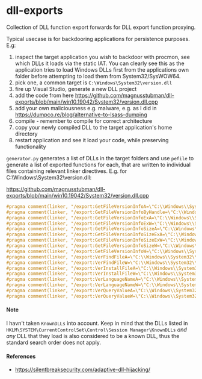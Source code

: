 # dll-exports
Collection of DLL function export forwards for DLL export function proxying.

Typical usecase is for backdooring applications for persistence purposes. E.g:

1. inspect the target application you wish to backdoor with procmon, see which DLLs it loads via the static IAT. You can clearly see this as the application tries to load Windows DLLs first from the applications own folder before attempting to load them from System32/SysWOW64.
2. pick one, a common target is `C:\Windows\System32\version.dll`
3. fire up Visual Studio, generate a new DLL project
4. add the code from here https://github.com/magnusstubman/dll-exports/blob/main/win10.19042/System32/version.dll.cpp
5. add your own maliciousness e.g. malware, e.g. as I did in https://dumpco.re/blog/alternative-to-lsass-dumping
6. compile - remember to compile for correct architecture
7. copy your newly compiled DLL to the target application's home directory
8. restart application and see it load your code, while preserving functionality


`generator.py` generates a list of DLLs in the target folders and use `pefile` to generate a list of exported functions for each, that are written to individual files containing relevant linker directives. E.g. for C:\Windows\System32\version.dll:


https://github.com/magnusstubman/dll-exports/blob/main/win10.19042/System32/version.dll.cpp
```c
#pragma comment(linker, "/export:GetFileVersionInfoA=\"C:\\Windows\\System32\\version.dll\"")
#pragma comment(linker, "/export:GetFileVersionInfoByHandle=\"C:\\Windows\\System32\\version.dll\"")
#pragma comment(linker, "/export:GetFileVersionInfoExA=\"C:\\Windows\\System32\\version.dll\"")
#pragma comment(linker, "/export:GetFileVersionInfoExW=\"C:\\Windows\\System32\\version.dll\"")
#pragma comment(linker, "/export:GetFileVersionInfoSizeA=\"C:\\Windows\\System32\\version.dll\"")
#pragma comment(linker, "/export:GetFileVersionInfoSizeExA=\"C:\\Windows\\System32\\version.dll\"")
#pragma comment(linker, "/export:GetFileVersionInfoSizeExW=\"C:\\Windows\\System32\\version.dll\"")
#pragma comment(linker, "/export:GetFileVersionInfoSizeW=\"C:\\Windows\\System32\\version.dll\"")
#pragma comment(linker, "/export:GetFileVersionInfoW=\"C:\\Windows\\System32\\version.dll\"")
#pragma comment(linker, "/export:VerFindFileA=\"C:\\Windows\\System32\\version.dll\"")
#pragma comment(linker, "/export:VerFindFileW=\"C:\\Windows\\System32\\version.dll\"")
#pragma comment(linker, "/export:VerInstallFileA=\"C:\\Windows\\System32\\version.dll\"")
#pragma comment(linker, "/export:VerInstallFileW=\"C:\\Windows\\System32\\version.dll\"")
#pragma comment(linker, "/export:VerLanguageNameA=\"C:\\Windows\\System32\\version.dll\"")
#pragma comment(linker, "/export:VerLanguageNameW=\"C:\\Windows\\System32\\version.dll\"")
#pragma comment(linker, "/export:VerQueryValueA=\"C:\\Windows\\System32\\version.dll\"")
#pragma comment(linker, "/export:VerQueryValueW=\"C:\\Windows\\System32\\version.dll\"")
```

#### Note

I havn't taken `KnownDLLs` into account.
Keep in mind that the DLLs listed in `HKLM\SYSTEM\CurrentControlSet\Control\Session Manager\KnownDLLs` *and any* DLL that they load is also considered to be a known DLL, thus the standard search order does not apply.


#### References

- https://silentbreaksecurity.com/adaptive-dll-hijacking/
